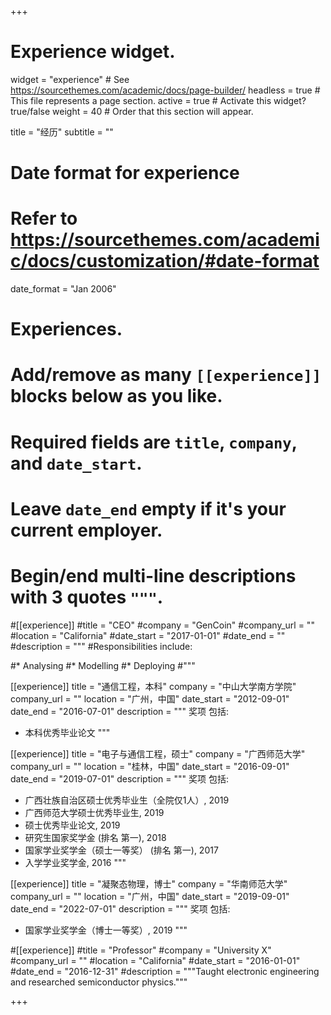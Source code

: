 +++
# Experience widget.
widget = "experience"  # See https://sourcethemes.com/academic/docs/page-builder/
headless = true  # This file represents a page section.
active = true  # Activate this widget? true/false
weight = 40  # Order that this section will appear.

title = "经历"
subtitle = ""

# Date format for experience
#   Refer to https://sourcethemes.com/academic/docs/customization/#date-format
date_format = "Jan 2006"

# Experiences.
#   Add/remove as many `[[experience]]` blocks below as you like.
#   Required fields are `title`, `company`, and `date_start`.
#   Leave `date_end` empty if it's your current employer.
#   Begin/end multi-line descriptions with 3 quotes `"""`.
#[[experience]]
  #title = "CEO"
  #company = "GenCoin"
  #company_url = ""
  #location = "California"
  #date_start = "2017-01-01"
  #date_end = ""
  #description = """
  #Responsibilities include:
  
  #* Analysing
  #* Modelling
  #* Deploying
  #"""

[[experience]]
  title = "通信工程，本科"
  company = "中山大学南方学院"
  company_url = ""
  location = "广州，中国"
  date_start = "2012-09-01"
  date_end = "2016-07-01"
  description = """
  奖项 包括:
  
  * 本科优秀毕业论文
  """

[[experience]]
  title = "电子与通信工程，硕士"
  company = "广西师范大学"
  company_url = ""
  location = "桂林，中国"
  date_start = "2016-09-01"
  date_end = "2019-07-01"
  description = """
  奖项 包括:
  
  * 广西壮族自治区硕士优秀毕业生（全院仅1人）, 2019
  * 广西师范大学硕士优秀毕业生, 2019
  * 硕士优秀毕业论文, 2019 
  * 研究生国家奖学金 (排名 第一), 2018
  * 国家学业奖学金（硕士一等奖） (排名 第一), 2017
  * 入学学业奖学金, 2016
  """

[[experience]]
  title = "凝聚态物理，博士"
  company = "华南师范大学"
  company_url = ""
  location = "广州，中国"
  date_start = "2019-09-01"
  date_end = "2022-07-01"
  description = """
  奖项 包括:
  
  * 国家学业奖学金（博士一等奖）, 2019
  """

#[[experience]]
  #title = "Professor"
  #company = "University X"
  #company_url = ""
  #location = "California"
  #date_start = "2016-01-01"
  #date_end = "2016-12-31"
  #description = """Taught electronic engineering and researched semiconductor physics."""

+++
